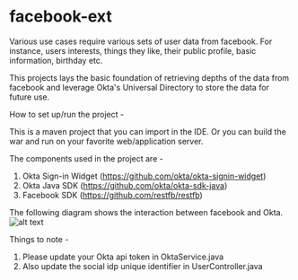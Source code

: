 # facebook-ext

Various use cases require various sets of user data from facebook. For instance, users interests, things they like, their public profile, basic information, birthday etc.

This projects lays the basic foundation of retrieving depths of the data from facebook and leverage Okta's Universal Directory to store the data for future use.

How to set up/run the project -

This is a maven project that you can import in the IDE. Or you can build the war and run on your favorite web/application server.

The components used in the project are - 

1. Okta Sign-in Widget (https://github.com/okta/okta-signin-widget)
2. Okta Java SDK (https://github.com/okta/okta-sdk-java)
2. Facebook SDK (https://github.com/restfb/restfb)


The following diagram shows the interaction between facebook and Okta. 
![alt text](https://s1.postimg.org/12inbnhktb/authentication_extension_plugin_-_general_-_Page_1_1.png)


Things to note -

1. Please update your Okta api token in OktaService.java
2. Also update the social idp unique identifier in UserController.java
